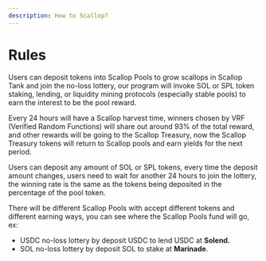 ```yaml
---
description: How to Scallop?
---
```


# Rules

Users can deposit tokens into Scallop Pools to grow scallops in Scallop Tank and join the no-loss lottery, our program will invoke SOL or SPL token staking, lending, or liquidity mining protocols (especially stable pools) to earn the interest to be the pool reward.

Every 24 hours will have a Scallop harvest time, winners chosen by VRF (Verified Random Functions) will share out around 93% of the total reward, and other rewards will be going to the Scallop Treasury, now the Scallop Treasury tokens will return to Scallop pools and earn yields for the next period.

Users can deposit any amount of SOL or SPL tokens, every time the deposit amount changes, users need to wait for another 24 hours to join the lottery, the winning rate is the same as the tokens being deposited in the percentage of the pool token.

There will be different Scallop Pools with accept different tokens and different earning ways, you can see where the Scallop Pools fund will go, ex:

* USDC no-loss lottery by deposit USDC to lend USDC at **Solend.**
* SOL no-loss lottery by deposit SOL to stake at **Marinade**.

